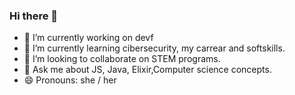 ### Hi there 👋

- 🔭 I’m currently working on devf
- 🌱 I’m currently learning cibersecurity, my carrear and softskills.
- 👯 I’m looking to collaborate on STEM programs.
- 💬 Ask me about JS, Java, Elixir,Computer science concepts.
- 😄 Pronouns: she / her
<!--
**malibb/malibb** is a ✨ _special_ ✨ repository because its `README.md` (this file) appears on your GitHub profile.

Here are some ideas to get you started:

- 🔭 I’m currently working on ...
- 🌱 I’m currently learning ...
- 👯 I’m looking to collaborate on ...
- 🤔 I’m looking for help with ...
- 💬 Ask me about ...
- 📫 How to reach me: ...
- 😄 Pronouns: ...
- ⚡ Fun fact: ...
-->
